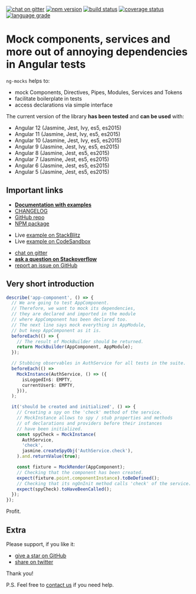 [![chat on gitter](https://img.shields.io/gitter/room/ike18t/ng-mocks)](https://gitter.im/ng-mocks/community)
[![npm version](https://img.shields.io/npm/v/ng-mocks)](https://www.npmjs.com/package/ng-mocks)
[![build status](https://img.shields.io/circleci/build/github/ike18t/ng-mocks/master)](https://app.circleci.com/pipelines/github/ike18t/ng-mocks?branch=master)
[![coverage status](https://img.shields.io/coveralls/github/ike18t/ng-mocks/master)](https://coveralls.io/github/ike18t/ng-mocks?branch=master)
[![language grade](https://img.shields.io/lgtm/grade/javascript/g/ike18t/ng-mocks)](https://lgtm.com/projects/g/ike18t/ng-mocks/context:javascript)

# Mock components, services and more out of annoying dependencies in Angular tests

`ng-mocks` helps to:

- mock Components, Directives, Pipes, Modules, Services and Tokens
- facilitate boilerplate in tests
- access declarations via simple interface

The current version of the library **has been tested** and **can be used** with:

- Angular 12 (Jasmine, Jest, Ivy, es5, es2015)
- Angular 11 (Jasmine, Jest, Ivy, es5, es2015)
- Angular 10 (Jasmine, Jest, Ivy, es5, es2015)
- Angular 9 (Jasmine, Jest, Ivy, es5, es2015)
- Angular 8 (Jasmine, Jest, es5, es2015)
- Angular 7 (Jasmine, Jest, es5, es2015)
- Angular 6 (Jasmine, Jest, es5, es2015)
- Angular 5 (Jasmine, Jest, es5, es2015)

## Important links

- **[Documentation with examples](https://ng-mocks.sudo.eu)**
- [CHANGELOG](https://github.com/ike18t/ng-mocks/blob/master/CHANGELOG.md)
- [GitHub repo](https://github.com/ike18t/ng-mocks)
- [NPM package](https://www.npmjs.com/package/ng-mocks)

* Live [example on StackBlitz](https://stackblitz.com/github/ng-mocks/examples?file=src/test.spec.ts)
* Live [example on CodeSandbox](https://codesandbox.io/s/github/ng-mocks/examples?file=/src/test.spec.ts)

- [chat on gitter](https://gitter.im/ng-mocks/community)
- **[ask a question on Stackoverflow](https://stackoverflow.com/questions/ask?tags=ng-mocks%20angular%20testing%20mocking)**
- [report an issue on GitHub](https://github.com/ike18t/ng-mocks/issues/new)

## Very short introduction

```ts title="src/app.component.spec.ts"
describe('app-component', () => {
  // We are going to test AppComponent.
  // Therefore, we want to mock its dependencies,
  // they are declared and imported in the module
  // where AppComponent has been declared too.
  // The next line says mock everything in AppModule,
  // but keep AppComponent as it is.
  beforeEach(() => {
    // The result of MockBuilder should be returned.
    return MockBuilder(AppComponent, AppModule);
  });

  // Stubbing observables in AuthService for all tests in the suite.
  beforeEach(() =>
    MockInstance(AuthService, () => ({
      isLoggedIn$: EMPTY,
      currentUser$: EMPTY,
    })),
  );

  it('should be created and initialized', () => {
    // Creating a spy on the 'check' method of the service.
    // MockInstance allows to spy / stub properties and methods
    // of declarations and providers before their instances
    // have been initialized.
    const spyCheck = MockInstance(
      AuthService,
      'check',
      jasmine.createSpyObj('AuthService.check'),
    ).and.returnValue(true);

    const fixture = MockRender(AppComponent);
    // Checking that the component has been created.
    expect(fixture.point.componentInstance).toBeDefined();
    // Checking that its ngOnInit method calls 'check' of the service.
    expect(spyCheck).toHaveBeenCalled();
  });
});
```

Profit.

## Extra

Please support, if you like it:

- [give a star on GitHub](https://github.com/ike18t/ng-mocks)
- [share on twitter](https://twitter.com/intent/tweet?text=Check%20ng-mocks%20package%20%23angular%20%23testing%20%23mocking&url=https%3A%2F%2Fgithub.com%2Fike18t%2Fng-mocks)

Thank you!

P.S. Feel free to [contact us](https://ng-mocks.sudo.eu/need-help) if you need help.
